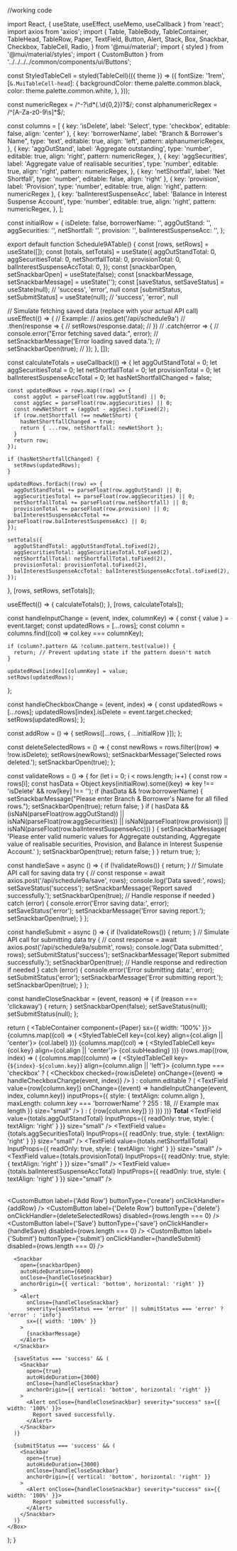 //working code

import React, { useState, useEffect, useMemo, useCallback } from 'react';
import axios from 'axios';
import {
  Table,
  TableBody,
  TableContainer,
  TableHead,
  TableRow,
  Paper,
  TextField,
  Button,
  Alert,
  Stack,
  Box,
  Snackbar,
  Checkbox,
  TableCell,
  Radio,
} from '@mui/material';
import { styled } from '@mui/material/styles';
import { CustomButton } from '../../../../common/components/ui/Buttons';

const StyledTableCell = styled(TableCell)(({ theme }) => ({
  fontSize: '1rem',
  [`&.MuiTableCell-head`]: {
    backgroundColor: theme.palette.common.black,
    color: theme.palette.common.white,
  },
}));

const numericRegex = /^-?\d*(\.\d{0,2})?$/;
const alphanumericRegex = /^[A-Za-z0-9\s]*$/;

const columns = [
  { key: 'isDelete', label: 'Select', type: 'checkbox', editable: false, align: 'center' },
  {
    key: 'borrowerName',
    label: "Branch & Borrower's Name",
    type: 'text',
    editable: true,
    align: 'left',
    pattern: alphanumericRegex,
  },
  {
    key: 'aggOutStand',
    label: 'Aggregate outstanding',
    type: 'number',
    editable: true,
    align: 'right',
    pattern: numericRegex,
  },
  {
    key: 'aggSecurities',
    label: 'Aggregate value of realisable securities',
    type: 'number',
    editable: true,
    align: 'right',
    pattern: numericRegex,
  },
  { key: 'netShortfall', label: 'Net Shortfall', type: 'number', editable: false, align: 'right' },
  { key: 'provision', label: 'Provision', type: 'number', editable: true, align: 'right', pattern: numericRegex },
  {
    key: 'balInterestSuspenseAcc',
    label: 'Balance in Interest Suspense Account',
    type: 'number',
    editable: true,
    align: 'right',
    pattern: numericRegex,
  },
];

const initialRow = {
  isDelete: false,
  borrowerName: '',
  aggOutStand: '',
  aggSecurities: '',
  netShortfall: '',
  provision: '',
  balInterestSuspenseAcc: '',
};

export default function Schedule9ATable() {
  const [rows, setRows] = useState([]);
  const [totals, setTotals] = useState({
    aggOutStandTotal: 0,
    aggSecuritiesTotal: 0,
    netShortfallTotal: 0,
    provisionTotal: 0,
    balInterestSuspenseAccTotal: 0,
  });
  const [snackbarOpen, setSnackbarOpen] = useState(false);
  const [snackbarMessage, setSnackbarMessage] = useState('');
  const [saveStatus, setSaveStatus] = useState(null); // 'success', 'error', null
  const [submitStatus, setSubmitStatus] = useState(null); // 'success', 'error', null

  // Simulate fetching saved data (replace with your actual API call)
  useEffect(() => {
    // Example:
    // axios.get('/api/schedule9a')
    //   .then(response => {
    //     setRows(response.data);
    //   })
    //   .catch(error => {
    //     console.error("Error fetching saved data:", error);
    //     setSnackbarMessage('Error loading saved data.');
    //     setSnackbarOpen(true);
    //   });
  }, []);

  const calculateTotals = useCallback(() => {
    let aggOutStandTotal = 0;
    let aggSecuritiesTotal = 0;
    let netShortfallTotal = 0;
    let provisionTotal = 0;
    let balInterestSuspenseAccTotal = 0;
    let hasNetShortfallChanged = false;

    const updatedRows = rows.map((row) => {
      const aggOut = parseFloat(row.aggOutStand) || 0;
      const aggSec = parseFloat(row.aggSecurities) || 0;
      const newNetShort = (aggOut - aggSec).toFixed(2);
      if (row.netShortfall !== newNetShort) {
        hasNetShortfallChanged = true;
        return { ...row, netShortfall: newNetShort };
      }
      return row;
    });

    if (hasNetShortfallChanged) {
      setRows(updatedRows);
    }

    updatedRows.forEach((row) => {
      aggOutStandTotal += parseFloat(row.aggOutStand) || 0;
      aggSecuritiesTotal += parseFloat(row.aggSecurities) || 0;
      netShortfallTotal += parseFloat(row.netShortfall) || 0;
      provisionTotal += parseFloat(row.provision) || 0;
      balInterestSuspenseAccTotal += parseFloat(row.balInterestSuspenseAcc) || 0;
    });

    setTotals({
      aggOutStandTotal: aggOutStandTotal.toFixed(2),
      aggSecuritiesTotal: aggSecuritiesTotal.toFixed(2),
      netShortfallTotal: netShortfallTotal.toFixed(2),
      provisionTotal: provisionTotal.toFixed(2),
      balInterestSuspenseAccTotal: balInterestSuspenseAccTotal.toFixed(2),
    });
  }, [rows, setRows, setTotals]);

  useEffect(() => {
    calculateTotals();
  }, [rows, calculateTotals]);

  const handleInputChange = (event, index, columnKey) => {
    const { value } = event.target;
    const updatedRows = [...rows];
    const column = columns.find((col) => col.key === columnKey);

    if (column?.pattern && !column.pattern.test(value)) {
      return; // Prevent updating state if the pattern doesn't match
    }

    updatedRows[index][columnKey] = value;
    setRows(updatedRows);
  };

  const handleCheckboxChange = (event, index) => {
    const updatedRows = [...rows];
    updatedRows[index].isDelete = event.target.checked;
    setRows(updatedRows);
  };

  const addRow = () => {
    setRows([...rows, { ...initialRow }]);
  };

  const deleteSelectedRows = () => {
    const newRows = rows.filter((row) => !row.isDelete);
    setRows(newRows);
    setSnackbarMessage('Selected rows deleted.');
    setSnackbarOpen(true);
  };

  const validateRows = () => {
    for (let i = 0; i < rows.length; i++) {
      const row = rows[i];
      const hasData = Object.keys(initialRow).some((key) => key !== 'isDelete' && row[key] !== '');
      if (hasData && !row.borrowerName) {
        setSnackbarMessage("Please enter Branch & Borrower's Name for all filled rows.");
        setSnackbarOpen(true);
        return false;
      }
      if (
        hasData &&
        (isNaN(parseFloat(row.aggOutStand)) ||
          isNaN(parseFloat(row.aggSecurities)) ||
          isNaN(parseFloat(row.provision)) ||
          isNaN(parseFloat(row.balInterestSuspenseAcc)))
      ) {
        setSnackbarMessage(
          'Please enter valid numeric values for Aggregate outstanding, Aggregate value of realisable securities, Provision, and Balance in Interest Suspense Account.'
        );
        setSnackbarOpen(true);
        return false;
      }
    }
    return true;
  };

  const handleSave = async () => {
    if (!validateRows()) {
      return;
    }
    // Simulate API call for saving data
    try {
      // const response = await axios.post('/api/schedule9a/save', rows);
      console.log('Data saved:', rows);
      setSaveStatus('success');
      setSnackbarMessage('Report saved successfully.');
      setSnackbarOpen(true);
      // Handle response if needed
    } catch (error) {
      console.error('Error saving data:', error);
      setSaveStatus('error');
      setSnackbarMessage('Error saving report.');
      setSnackbarOpen(true);
    }
  };

  const handleSubmit = async () => {
    if (!validateRows()) {
      return;
    }
    // Simulate API call for submitting data
    try {
      // const response = await axios.post('/api/schedule9a/submit', rows);
      console.log('Data submitted:', rows);
      setSubmitStatus('success');
      setSnackbarMessage('Report submitted successfully.');
      setSnackbarOpen(true);
      // Handle response and redirection if needed
    } catch (error) {
      console.error('Error submitting data:', error);
      setSubmitStatus('error');
      setSnackbarMessage('Error submitting report.');
      setSnackbarOpen(true);
    }
  };

  const handleCloseSnackbar = (event, reason) => {
    if (reason === 'clickaway') {
      return;
    }
    setSnackbarOpen(false);
    setSaveStatus(null);
    setSubmitStatus(null);
  };

  return (
    <Box>
      <TableContainer component={Paper} sx={{ width: '100%' }}>
        <Table>
          <TableHead>
            <TableRow>
              {columns.map((col) => (
                <StyledTableCell key={col.key} align={col.align || 'center'}>
                  {col.label}
                </StyledTableCell>
              ))}
            </TableRow>
          </TableHead>
          <TableHead>
            <TableRow>
              {columns.map((col) => (
                <StyledTableCell key={col.key} align={col.align || 'center'}>
                  {col.subHeading}
                </StyledTableCell>
              ))}
            </TableRow>
          </TableHead>
          <TableBody>
            {rows.map((row, index) => (
              <TableRow key={index}>
                {columns.map((column) => (
                  <StyledTableCell key={`${index}-${column.key}`} align={column.align || 'left'}>
                    {column.type === 'checkbox' ? (
                      <Checkbox checked={row.isDelete} onChange={(event) => handleCheckboxChange(event, index)} />
                    ) : column.editable ? (
                      <TextField
                        value={row[column.key]}
                        onChange={(event) => handleInputChange(event, index, column.key)}
                        inputProps={{
                          style: { textAlign: column.align },
                          maxLength: column.key === 'borrowerName' ? 255 : 18, // Example max length
                        }}
                        size="small"
                      />
                    ) : (
                      <span>{row[column.key]}</span>
                    )}
                  </StyledTableCell>
                ))}
              </TableRow>
            ))}
            <TableRow>
              <StyledTableCell colSpan={2} align="center">
                <b>Total</b>
              </StyledTableCell>
              <StyledTableCell align="right">
                <TextField
                  value={totals.aggOutStandTotal}
                  InputProps={{ readOnly: true, style: { textAlign: 'right' } }}
                  size="small"
                />
              </StyledTableCell>
              <StyledTableCell align="right">
                <TextField
                  value={totals.aggSecuritiesTotal}
                  InputProps={{ readOnly: true, style: { textAlign: 'right' } }}
                  size="small"
                />
              </StyledTableCell>
              <StyledTableCell align="right">
                <TextField
                  value={totals.netShortfallTotal}
                  InputProps={{ readOnly: true, style: { textAlign: 'right' } }}
                  size="small"
                />
              </StyledTableCell>
              <StyledTableCell align="right">
                <TextField
                  value={totals.provisionTotal}
                  InputProps={{ readOnly: true, style: { textAlign: 'right' } }}
                  size="small"
                />
              </StyledTableCell>
              <StyledTableCell align="right">
                <TextField
                  value={totals.balInterestSuspenseAccTotal}
                  InputProps={{ readOnly: true, style: { textAlign: 'right' } }}
                  size="small"
                />
              </StyledTableCell>
            </TableRow>
          </TableBody>
        </Table>
      </TableContainer>
      <Stack direction="row" spacing={2} mt={2}>
        <CustomButton label={'Add Row'} buttonType={'create'} onClickHandler={addRow} />
        <CustomButton
          label={'Delete Row'}
          buttonType={'delete'}
          onClickHandler={deleteSelectedRows}
          disabled={rows.length === 0}
        />
        <CustomButton label={'Save'} buttonType={'save'} onClickHandler={handleSave} disabled={rows.length === 0} />
        <CustomButton
          label={'Submit'}
          buttonType={'submit'}
          onClickHandler={handleSubmit}
          disabled={rows.length === 0}
        />
      </Stack>

      <Snackbar
        open={snackbarOpen}
        autoHideDuration={6000}
        onClose={handleCloseSnackbar}
        anchorOrigin={{ vertical: 'bottom', horizontal: 'right' }}
      >
        <Alert
          onClose={handleCloseSnackbar}
          severity={saveStatus === 'error' || submitStatus === 'error' ? 'error' : 'info'}
          sx={{ width: '100%' }}
        >
          {snackbarMessage}
        </Alert>
      </Snackbar>

      {saveStatus === 'success' && (
        <Snackbar
          open={true}
          autoHideDuration={3000}
          onClose={handleCloseSnackbar}
          anchorOrigin={{ vertical: 'bottom', horizontal: 'right' }}
        >
          <Alert onClose={handleCloseSnackbar} severity="success" sx={{ width: '100%' }}>
            Report saved successfully.
          </Alert>
        </Snackbar>
      )}

      {submitStatus === 'success' && (
        <Snackbar
          open={true}
          autoHideDuration={3000}
          onClose={handleCloseSnackbar}
          anchorOrigin={{ vertical: 'bottom', horizontal: 'right' }}
        >
          <Alert onClose={handleCloseSnackbar} severity="success" sx={{ width: '100%' }}>
            Report submitted successfully.
          </Alert>
        </Snackbar>
      )}
    </Box>
  );
}
